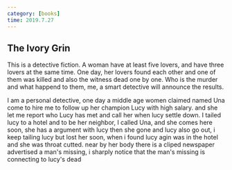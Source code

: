 ```yaml
---
category: [books]
time: 2019.7.27
---
```


## The Ivory Grin ##
This is a detective fiction. A woman have at least five lovers, and have three lovers at the same time. One day, her lovers found each other
and one of them was killed and also the witness dead one by one. Who is the murder and what happend to them, me, a smart detective will announce the results.

I am a personal detective, one day a middle age women claimed named Una come to hire me to follow up her champion Lucy with high salary. and she let me report who
Lucy has met and call her when lucy settle down. I tailed lucy to a hotel and to be her neighbor, I called Una, and she comes here soon, she has a 
argument with lucy then she gone and lucy also go out, i keep tailing lucy but lost her soon, when i found lucy agin was in the hotel and she was throat cutted.
near by her body there is a cliped newspaper advertised a man's missing, i sharply notice that the man's missing is connecting to lucy's dead
